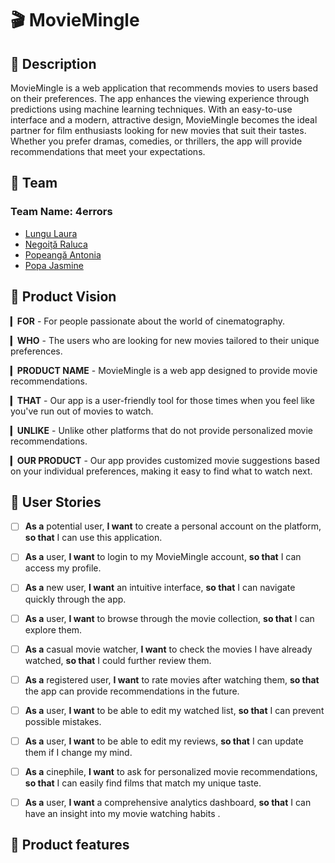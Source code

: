 # 🎬 MovieMingle

## 📖 Description
MovieMingle is a web application that recommends movies to users based on their preferences. The app enhances the viewing experience through predictions using machine learning techniques. With an easy-to-use interface and a modern, attractive design, MovieMingle becomes the ideal partner for film enthusiasts looking for new movies that suit their tastes. Whether you prefer dramas, comedies, or thrillers, the app will provide recommendations that meet your expectations.

## 👥 Team
### Team Name: **4errors**
- [Lungu Laura](https://github.com/LVanesa)
- [Negoiță Raluca](https://github.com/ncraluca)
- [Popeangă Antonia](https://github.com/antoniapopeanga)
- [Popa Jasmine](https://github.com/jasminepopa3)


## 🌟 Product Vision
▎**FOR** - For people passionate about the world of cinematography.

▎**WHO** - The users who are looking for new movies tailored to their unique preferences.

▎**PRODUCT NAME** - MovieMingle is a web app designed to provide movie recommendations. 

▎**THAT** - Our app is a user-friendly tool for those times when you feel like you've run out of movies to watch.

▎**UNLIKE** - Unlike other platforms that do not provide personalized movie recommendations.

▎**OUR PRODUCT** - Our app provides customized movie suggestions based on your individual preferences, making it easy to find what to watch next.


## 📖 User Stories

- [ ] **As a** potential user, **I want** to create a personal account on the platform, **so that** I can use this application.

- [ ] **As a** user, **I want** to login to my MovieMingle account, **so that** I can access my profile. 

- [ ] **As a** new user, **I want** an intuitive interface, **so that** I can navigate quickly through the app.

- [ ] **As a** user, **I want** to browse through the movie collection, **so that** I can explore them. 

- [ ] **As a** casual movie watcher, **I want** to check the movies I have already watched, **so that** I could further review them.

- [ ] **As a** registered user, **I want** to rate movies after watching them, **so that** the app can provide recommendations in the future.

- [ ] **As a** user, **I want** to be able to edit my watched list, **so that** I can prevent possible mistakes.

- [ ] **As a** user, **I want** to be able to edit my reviews, **so that** I can update them if I change my mind. 

- [ ] **As a** cinephile, **I want** to ask for personalized movie recommendations, **so that** I can easily find films that match my unique taste.
     
- [ ] **As a** user, **I want** a comprehensive analytics dashboard, **so that** I can have an insight into my movie watching habits . 


## 🧩 Product features

     




